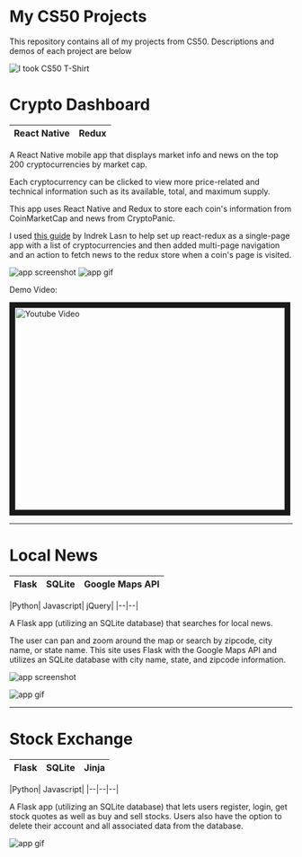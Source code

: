 # My CS50 Projects
This repository contains all of my projects from CS50. Descriptions and demos of each project are below

![I took CS50 T-Shirt](https://github.com/dpett/cs50-projects/blob/master/t.png?raw=true)

# Crypto Dashboard
| React Native| Redux|
|--|--|

A React Native mobile app that displays market info and news on the top 200 cryptocurrencies by market cap.

Each cryptocurrency can be clicked to view more price-related and technical information such as its available, total, and maximum supply.

This app uses React Native and Redux to store each coin's information from CoinMarketCap and news from CryptoPanic.


I used [this guide](https://medium.com/react-native-training/tutorial-react-native-redux-native-mobile-app-for-tracking-cryptocurrency-bitcoin-litecoin-810850cf8acc) by Indrek Lasn to help set up react-redux as a single-page app with a list of cryptocurrencies and then added multi-page navigation and an action to fetch news to the redux store when a coin's page is visited.


![app screenshot](https://github.com/dpett/cs50-projects/blob/master/project/image1.jpg?raw=true)
![app gif](https://github.com/dpett/cs50-projects/blob/master/project/gif1.gif?raw=true)


Demo Video:

<a href="http://www.youtube.com/watch?feature=player_embedded&v=3HaIw0yAygI
" target="_blank"><img src="http://img.youtube.com/vi/3HaIw0yAygI/0.jpg" 
alt="Youtube Video" width="480" height="360" border="10" /></a>

___

# Local News
|Flask | SQLite    | Google Maps API|
|--|--|--|

|Python| Javascript| jQuery|
|--|--|

A Flask app (utilizing an SQLite database) that searches for local news.

The user can pan and zoom around the map or search by zipcode, city name, or state name.
This site uses Flask with the Google Maps API and utilizes an SQLite database with city name, state, and zipcode information.

![app screenshot](https://github.com/dpett/cs50-projects/blob/master/pset8/mashup/mashup2.png?raw=true)

![app gif](https://github.com/dpett/cs50-projects/blob/master/pset8/mashup/mashup.gif?raw=true)

___

# Stock Exchange
|Flask | SQLite | Jinja
|--|--|--|

|Python| Javascript|
|--|--|--|

A Flask app (utilizing an SQLite database) that lets users register, login, get stock quotes as well as buy and sell stocks.
Users also have the option to delete their account and all associated data from the database.

![app gif](https://github.com/dpett/cs50-projects/blob/master/pset7/finance/finance.gif?raw=true)
